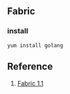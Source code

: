 

## Fabric

### install 

```
yum install golang

```




## Reference

1. [Fabric 1.1 ](https://www.jianshu.com/p/6ef2e8425087)